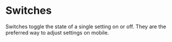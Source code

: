 # Switches

Switches toggle the state of a single setting on or off. They are the preferred way to adjust settings on mobile.
